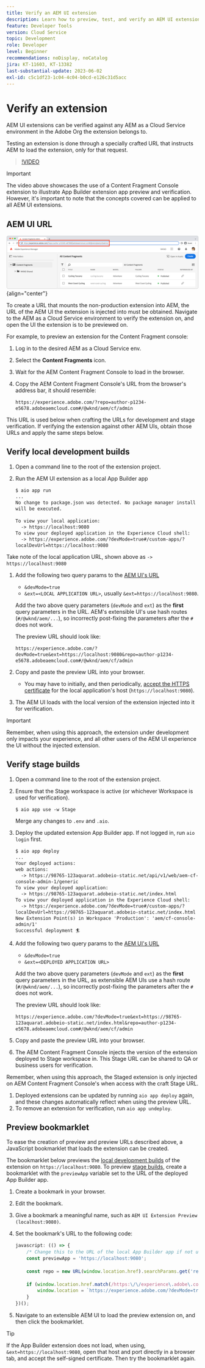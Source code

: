 ```yaml
---
title: Verify an AEM UI extension
description: Learn how to preview, test, and verify an AEM UI extension before deploying to production.
feature: Developer Tools
version: Cloud Service
topic: Development
role: Developer
level: Beginner
recommendations: noDisplay, noCatalog
jira: KT-11603, KT-13382
last-substantial-update: 2023-06-02
exl-id: c5c1df23-1c04-4c04-b0cd-e126c31d5acc
---
```

# Verify an extension

AEM UI extensions can be verified against any AEM as a Cloud Service environment in the Adobe Org the extension belongs to.

Testing an extension is done through a specially crafted URL that instructs AEM to load the extension, only for that request.

>[!VIDEO](https://video.tv.adobe.com/v/3412877?quality=12&learn=on)

>[!IMPORTANT]
>
> The video above showcases the use of a Content Fragment Console extension to illustrate App Builder extension app preview and verification. However, it's important to note that the concepts covered can be applied to all AEM UI extensions.

## AEM UI URL

![AEM Content Fragment Console URL](./assets/verify/content-fragment-console-url.png){align="center"}

To create a URL that mounts the non-production extension into AEM, the URL of the AEM UI the extension is injected into must be obtained. Navigate to the AEM as a Cloud Service environment to verify the extension on, and open the UI the extension is to be previewed on.

For example, to preview an extension for the Content Fragment console:

1. Log in to the desired AEM as a Cloud Service env.
2. Select the __Content Fragments__ icon.
3. Wait for the AEM Content Fragment Console to load in the browser.
4. Copy the AEM Content Fragment Console's URL from the browser's address bar, it should resemble:

    ```
    https://experience.adobe.com/?repo=author-p1234-e5678.adobeaemcloud.com#/@wknd/aem/cf/admin
    ```

This URL is used below when crafting the URLs for development and stage verification. If verifying the extension against other AEM UIs, obtain those URLs and apply the same steps below.

## Verify local development builds

1. Open a command line to the root of the extension project.
1. Run the AEM UI extension as a local App Builder app

    ```shell
    $ aio app run
    ...
    No change to package.json was detected. No package manager install will be executed.

    To view your local application:
      -> https://localhost:9080
    To view your deployed application in the Experience Cloud shell:
      -> https://experience.adobe.com/?devMode=true#/custom-apps/?localDevUrl=https://localhost:9080
    ```

  Take note of the local application URL, shown above as `-> https://localhost:9080`

1. Add the following two query params to the [AEM UI's URL](#aem-ui-url)
    + `&devMode=true`
    + `&ext=<LOCAL APPLICATION URL>`, usually `&ext=https://localhost:9080`.

    Add the two above query parameters (`devMode` and `ext`) as the __first__ query parameters in the URL. AEM's extensible UI's use hash routes (`#/@wknd/aem/...`), so incorrectly post-fixing the parameters after the `#` does not work.
    
    The preview URL should look like:

      ```
      https://experience.adobe.com/?devMode=true&ext=https://localhost:9080&repo=author-p1234-e5678.adobeaemcloud.com#/@wknd/aem/cf/admin
      ```

2. Copy and paste the preview URL into your browser.
  
    + You may have to initially, and then periodically, [accept the HTTPS certificate](https://developer.adobe.com/uix/docs/services/aem-cf-console-admin/extension-development/#accepting-the-certificate-first-time-users) for the local application's host (`https://localhost:9080`).

3. The AEM UI loads with the local version of the extension injected into it for verification.

>[!IMPORTANT]
>
>Remember, when using this approach, the extension under development only impacts your experience, and all other users of the AEM UI experience the UI without the injected extension. 

## Verify stage builds

1. Open a command line to the root of the extension project.
1. Ensure that the Stage workspace is active (or whichever Workspace is used for verification).

    ```shell
    $ aio app use -w Stage
    ```

    Merge any changes to `.env` and `.aio`.

1. Deploy the updated extension App Builder app. If not logged in, run `aio login` first.

    ```shell
    $ aio app deploy
    ...
    Your deployed actions:
    web actions:
      -> https://98765-123aquarat.adobeio-static.net/api/v1/web/aem-cf-console-admin-1/generic 
    To view your deployed application:
      -> https://98765-123aquarat.adobeio-static.net/index.html
    To view your deployed application in the Experience Cloud shell:
      -> https://experience.adobe.com/?devMode=true#/custom-apps/?localDevUrl=https://98765-123aquarat.adobeio-static.net/index.html
    New Extension Point(s) in Workspace 'Production': 'aem/cf-console-admin/1'
    Successful deployment 🏄
    ```

1. Add the following two query params to the [AEM UI's URL](#aem-ui-url)
    + `&devMode=true`
    + `&ext=<DEPLOYED APPLICATION URL>`

    Add the two above query parameters (`devMode` and `ext`) as the __first__ query parameters in the URL, as extensible AEM UIs use a hash route (`#/@wknd/aem/...`), so incorrectly post-fixing the parameters after the `#` does not work.

    The preview URL should look like:

    ```
    https://experience.adobe.com/?devMode=true&ext=https://98765-123aquarat.adobeio-static.net/index.html&repo=author-p1234-e5678.adobeaemcloud.com#/@wknd/aem/cf/admin
    ```

1. Copy and paste the preview URL into your browser.
1. The AEM Content Fragment Console injects the version of the extension deployed to Stage workspace in. This Stage URL can be shared to QA or business users for verification.

  Remember, when using this approach, the Staged extension is only injected on AEM Content Fragment Console's when access with the craft Stage URL. 

1. Deployed extensions can be updated by running `aio app deploy` again, and these changes automatically reflect when using the preview URL.
1. To remove an extension for verification, run `aio app undeploy`.

## Preview bookmarklet 

To ease the creation of preview and preview URLs described above, a JavaScript bookmarklet that loads the extension can be created. 

The bookmarklet below previews the [local development builds](#verify-local-development-builds) of the extension on `https://localhost:9080`. To preview [stage builds](#verify-stage-builds), create a bookmarklet with the `previewApp` variable set to the URL of the deployed App Builder app.

1. Create a bookmark in your browser.
2. Edit the bookmark.
3. Give a bookmark a meaningful name, such as `AEM UI Extension Preview (localhost:9080)`.
4. Set the bookmark's URL to the following code:

    ```javascript
    javascript: (() => {
        /* Change this to the URL of the local App Builder app if not using https://localhost:9080 */
        const previewApp = 'https://localhost:9080';

        const repo = new URL(window.location.href).searchParams.get('repo');
        
        if (window.location.href.match(/https:\/\/experience\.adobe\.com\/.*\/aem\/cf\/(editor|admin)\/.*/i)) {
            window.location = `https://experience.adobe.com/?devMode=true&ext=${previewApp}&repo=${repo}${window.location.hash}`;
        } 
    })();
    ```

5. Navigate to an extensible AEM UI to load the preview extension on, and then click the bookmarklet.

>[!TIP]
>
> If the App Builder extension does not load, when using, `&ext=https://localhost:9080`, open that host and port directly in a browser tab, and accept the self-signed certificate. Then try the bookmarklet again.
